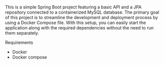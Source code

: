 This is a simple Spring Boot project featuring a basic API and a JPA repository connected to a containerized MySQL database. 
The primary goal of this project is to streamline the development and deployment process by using a Docker Compose file. 
With this setup, you can easily start the application along with the required dependencies without the need to run them separately.

Requirements
- Docker
- Docker compose
  
